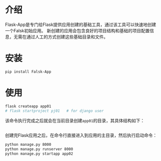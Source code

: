 # 介绍
Flask-App是专门给Flask提供应用创建的基础工具，通过该工具可以快速地创建一个Falsk初始应用。
新创建的应用会包含良好的项目结构和基础的项目配置信息，无需在通过人工的方式创建这些基础目录和文件。

# 安装
```bash
pip install Falsk-App
```

# 使用
```bash
flask createapp app01
# flask startproject pj01	# for django user
```
该命令执行完成之后就会在当前目录创建`app01`的目录，其具体结构如下：
```bash

```

创建完Flask应用之后，在命令行直接进入到应用的主目录，然后执行启动命令：
```bash
python manage.py 8000
python manage.py runserver 8000
python manage.py startapp app02
```

